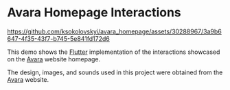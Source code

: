 # Avara Homepage Interactions

https://github.com/ksokolovskyi/avara_homepage/assets/30288967/3a9b6647-4f35-43f7-b745-5e841fd172d6

This demo shows the [Flutter][flutter] implementation of the interactions showcased on the [Avara][avara] website homepage.

The design, images, and sounds used in this project were obtained from the [Avara][avara] website.

[flutter]: https://flutter.dev
[avara]: https://avara.xyz
